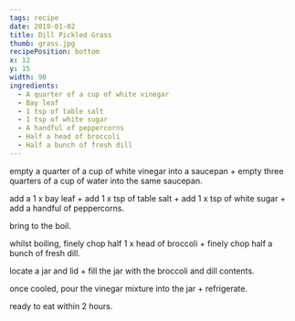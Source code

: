 ```yaml
---
tags: recipe
date: 2019-01-02
title: Dill Pickled Grass
thumb: grass.jpg
recipePosition: bottom
x: 12
y: 15
width: 90
ingredients:
  - A quarter of a cup of white vinegar
  - Bay leaf
  - 1 tsp of table salt
  - 1 tsp of white sugar
  - A handful of peppercorns
  - Half a head of broccoli
  - Half a bunch of fresh dill
---
```


empty a quarter of a cup of white vinegar into a saucepan + empty three quarters of a cup of water into the same saucepan.

add a 1 x bay leaf + add 1 x tsp of table salt + add 1 x tsp of white sugar + add a handful of peppercorns.

bring to the boil.

whilst boiling, finely chop half 1 x head of
broccoli + finely chop half a bunch of fresh dill.

locate a jar and lid + fill the jar with the broccoli and dill contents.

once cooled, pour the vinegar mixture into the jar + refrigerate.

ready to eat within 2 hours.
